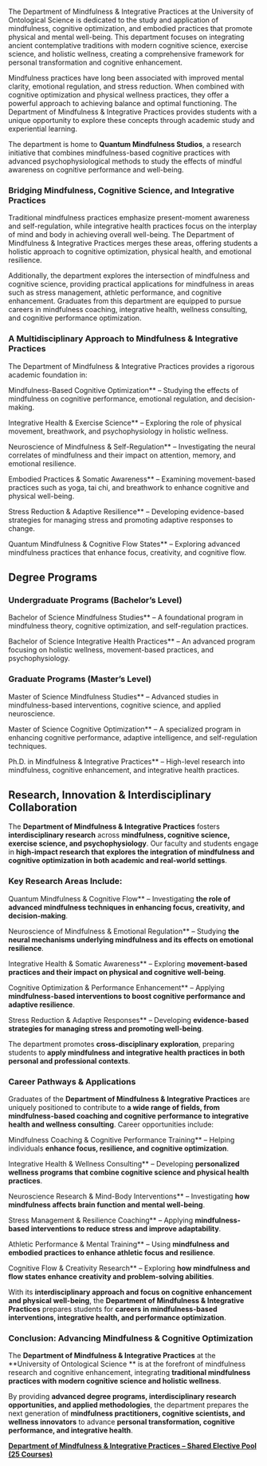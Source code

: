 The Department of Mindfulness & Integrative Practices at the University of Ontological Science  is dedicated to the study and application of mindfulness, cognitive optimization, and embodied practices that promote physical and mental well-being. This department focuses on integrating ancient contemplative traditions with modern cognitive science, exercise science, and holistic wellness, creating a comprehensive framework for personal transformation and cognitive enhancement.

Mindfulness practices have long been associated with improved mental clarity, emotional regulation, and stress reduction. When combined with cognitive optimization and physical wellness practices, they offer a powerful approach to achieving balance and optimal functioning. The Department of Mindfulness & Integrative Practices provides students with a unique opportunity to explore these concepts through academic study and experiential learning.

The department is home to **Quantum Mindfulness Studios**, a research initiative that combines mindfulness-based cognitive practices with advanced psychophysiological methods to study the effects of mindful awareness on cognitive performance and well-being.

### **Bridging Mindfulness, Cognitive Science, and Integrative Practices**

Traditional mindfulness practices emphasize present-moment awareness and self-regulation, while integrative health practices focus on the interplay of mind and body in achieving overall well-being. The Department of Mindfulness & Integrative Practices merges these areas, offering students a holistic approach to cognitive optimization, physical health, and emotional resilience.

Additionally, the department explores the intersection of mindfulness and cognitive science, providing practical applications for mindfulness in areas such as stress management, athletic performance, and cognitive enhancement. Graduates from this department are equipped to pursue careers in mindfulness coaching, integrative health, wellness consulting, and cognitive performance optimization.

### **A Multidisciplinary Approach to Mindfulness & Integrative Practices**

The Department of Mindfulness & Integrative Practices provides a rigorous academic foundation in:

Mindfulness-Based Cognitive Optimization** – Studying the effects of mindfulness on cognitive performance, emotional regulation, and decision-making.

Integrative Health & Exercise Science** – Exploring the role of physical movement, breathwork, and psychophysiology in holistic wellness.

Neuroscience of Mindfulness & Self-Regulation** – Investigating the neural correlates of mindfulness and their impact on attention, memory, and emotional resilience.

Embodied Practices & Somatic Awareness** – Examining movement-based practices such as yoga, tai chi, and breathwork to enhance cognitive and physical well-being.

Stress Reduction & Adaptive Resilience** – Developing evidence-based strategies for managing stress and promoting adaptive responses to change.

Quantum Mindfulness & Cognitive Flow States** – Exploring advanced mindfulness practices that enhance focus, creativity, and cognitive flow.

## **Degree Programs**

### **Undergraduate Programs (Bachelor’s Level)**

Bachelor of Science Mindfulness Studies** – A foundational program in mindfulness theory, cognitive optimization, and self-regulation practices.

Bachelor of Science Integrative Health Practices** – An advanced program focusing on holistic wellness, movement-based practices, and psychophysiology.

### **Graduate Programs (Master’s Level)**

Master of Science Mindfulness Studies** – Advanced studies in mindfulness-based interventions, cognitive science, and applied neuroscience.

Master of Science Cognitive Optimization** – A specialized program in enhancing cognitive performance, adaptive intelligence, and self-regulation techniques.

Ph.D. in Mindfulness & Integrative Practices** – High-level research into mindfulness, cognitive enhancement, and integrative health practices.

## **Research, Innovation & Interdisciplinary Collaboration**

The **Department of Mindfulness & Integrative Practices** fosters **interdisciplinary research** across **mindfulness, cognitive science, exercise science, and psychophysiology**. Our faculty and students engage in **high-impact research that explores the integration of mindfulness and cognitive optimization in both academic and real-world settings**.

### **Key Research Areas Include:**

Quantum Mindfulness & Cognitive Flow** – Investigating **the role of advanced mindfulness techniques in enhancing focus, creativity, and decision-making**.

Neuroscience of Mindfulness & Emotional Regulation** – Studying **the neural mechanisms underlying mindfulness and its effects on emotional resilience**.

Integrative Health & Somatic Awareness** – Exploring **movement-based practices and their impact on physical and cognitive well-being**.

Cognitive Optimization & Performance Enhancement** – Applying **mindfulness-based interventions to boost cognitive performance and adaptive resilience**.

Stress Reduction & Adaptive Responses** – Developing **evidence-based strategies for managing stress and promoting well-being**.

The department promotes **cross-disciplinary exploration**, preparing students to **apply mindfulness and integrative health practices in both personal and professional contexts**.

### **Career Pathways & Applications**

Graduates of the **Department of Mindfulness & Integrative Practices** are uniquely positioned to contribute to **a wide range of fields, from mindfulness-based coaching and cognitive performance to integrative health and wellness consulting**. Career opportunities include:

Mindfulness Coaching & Cognitive Performance Training** – Helping individuals **enhance focus, resilience, and cognitive optimization**.

Integrative Health & Wellness Consulting** – Developing **personalized wellness programs that combine cognitive science and physical health practices**.

Neuroscience Research & Mind-Body Interventions** – Investigating **how mindfulness affects brain function and mental well-being**.

Stress Management & Resilience Coaching** – Applying **mindfulness-based interventions to reduce stress and improve adaptability**.

Athletic Performance & Mental Training** – Using **mindfulness and embodied practices to enhance athletic focus and resilience**.

Cognitive Flow & Creativity Research** – Exploring **how mindfulness and flow states enhance creativity and problem-solving abilities**.

With its **interdisciplinary approach and focus on cognitive enhancement and physical well-being**, the **Department of Mindfulness & Integrative Practices** prepares students for **careers in mindfulness-based interventions, integrative health, and performance optimization**.

### **Conclusion: Advancing Mindfulness & Cognitive Optimization**

The **Department of Mindfulness & Integrative Practices** at the **University of Ontological Science ** is at the forefront of mindfulness research and cognitive enhancement, integrating **traditional mindfulness practices with modern cognitive science and holistic wellness**.

By providing **advanced degree programs, interdisciplinary research opportunities, and applied methodologies**, the department prepares the next generation of **mindfulness practitioners, cognitive scientists, and wellness innovators** to advance **personal transformation, cognitive performance, and integrative health**.

[**Department of Mindfulness & Integrative Practices – Shared Elective Pool (25 Courses)**](https://www.notion.so/Department-of-Mindfulness-Integrative-Practices-Shared-Elective-Pool-25-Courses-1942c2ffeee2803eaef1c5e514e97587?pvs=21)